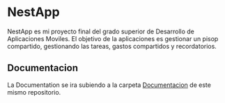 # NestApp

NestApp es mi proyecto final del grado superior de Desarrollo de Aplicaciones Moviles. El objetivo de la aplicaciones es gestionar un pisop compartido, gestionando las tareas, gastos compartidos y recordatorios.


## Documentacion
La Documentation se ira subiendo a la carpeta  [Documentacion](https://github.com/victorgonzbaj/NestApp/tree/master/Documentacion) de este mismo repositorio.
